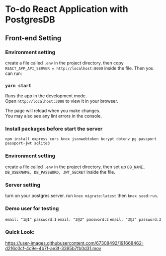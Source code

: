 # To-do React Application with PostgresDB

## Front-end Setting

### Environment setting

create a file called `.env` in the project directory, then copy `REACT_APP_API_SERVER = http://localhost:8000` inside the file. Then you can run:

### `yarn start`

Runs the app in the development mode.\
Open `http://localhost:3000` to view it in your browser.

The page will reload when you make changes.\
You may also see any lint errors in the console.


### Install packages before start the server

`npm install express cors knex jsonwebtoken bcrypt dotenv pg passport passport-jwt sqlite3`

### Environment setting

create a file called `.env` in the project directory, then set up `DB_NAME, DB_USERNAME, DB_PASSWORD, JWT_SECRET` inside the file.


### Server setting

turn on your postgres server.
run `knex migrate:latest` then `knex seed:run`.

### Demo user for testing

`email: "1@1" password:1` `email: "2@2" password:2` `email: "3@3" password:3`


### Quick Look:
https://user-images.githubusercontent.com/67308492/191668462-d216c0cf-4c9e-4b7f-ae3f-3395b7fb0d31.mov

